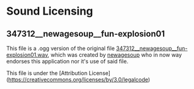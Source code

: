 # Sound Licensing

## 347312__newagesoup__fun-explosion01

This file is a .ogg version of the original file [347312__newagesoup__fun-explosion01.wav](https://www.freesound.org/people/newagesoup/sounds/347312/), which was created by [newagesoup](https://www.freesound.org/people/newagesoup/) who in now way endorses this application nor it's use of said file.

This file is under the [Attribution License]
(https://creativecommons.org/licenses/by/3.0/legalcode)
